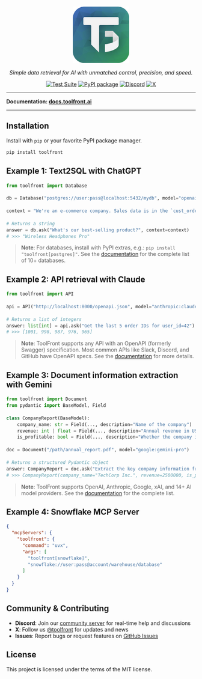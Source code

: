 <p align="center">
  <a href="https://github.com/kruskal-labs/toolfront">
    <img src="https://raw.githubusercontent.com/kruskal-labs/toolfront/main/img/logo.png" width="150" alt="ToolFront Logo">
  </a>
</p>

<div align="center">

*Simple data retrieval for AI with unmatched control, precision, and speed.*

[![Test Suite](https://github.com/kruskal-labs/toolfront/actions/workflows/test.yml/badge.svg)](https://github.com/kruskal-labs/toolfront/actions/workflows/test.yml)
[![PyPI package](https://img.shields.io/pypi/v/toolfront?color=%2334D058&label=pypi%20package)](https://pypi.org/project/toolfront/)
[![Discord](https://img.shields.io/discord/1323415085011701870?label=Discord&logo=discord&logoColor=white&style=flat-square)](https://discord.gg/rRyM7zkZTf)
[![X](https://img.shields.io/badge/ToolFront-black?style=flat-square&logo=x&logoColor=white)](https://x.com/toolfront)

</div>

---

**Documentation: [docs.toolfront.ai](http://docs.toolfront.ai/)**

---

## Installation

Install with `pip` or your favorite PyPI package manager.

```bash
pip install toolfront
```

## Example 1: Text2SQL with ChatGPT

```python
from toolfront import Database

db = Database("postgres://user:pass@localhost:5432/mydb", model="openai:gpt-4o")

context = "We're an e-commerce company. Sales data is in the `cust_orders` table."

# Returns a string
answer = db.ask("What's our best-selling product?", context=context)
# >>> "Wireless Headphones Pro"
```

> **Note**: For databases, install with PyPI extras, e.g.: `pip install "toolfront[postgres]"`. See the [documentation](http://docs.toolfront.ai/) for the complete list of 10+ databases.

## Example 2: API retrieval with Claude

```python
from toolfront import API

api = API("http://localhost:8000/openapi.json", model="anthropic:claude-3-5-sonnet")

# Returns a list of integers
answer: list[int] = api.ask("Get the last 5 order IDs for user_id=42")
# >>> [1001, 998, 987, 976, 965]
```

> **Note**: ToolFront supports any API with an OpenAPI (formerly Swagger) specification. Most common APIs like Slack, Discord, and GitHub have OpenAPI specs. See the [documentation](http://docs.toolfront.ai/) for more details.


## Example 3: Document information extraction with Gemini

```python
from toolfront import Document
from pydantic import BaseModel, Field

class CompanyReport(BaseModel):
    company_name: str = Field(..., description="Name of the company")
    revenue: int | float = Field(..., description="Annual revenue in USD")
    is_profitable: bool = Field(..., description="Whether the company is profitable")

doc = Document("/path/annual_report.pdf", model="google:gemini-pro")

# Returns a structured Pydantic object
answer: CompanyReport = doc.ask("Extract the key company information from this report")
# >>> CompanyReport(company_name="TechCorp Inc.", revenue=2500000, is_profitable=True)
```

> **Note**: ToolFront supports OpenAI, Anthropic, Google, xAI, and 14+ AI model providers. See the [documentation](http://docs.toolfront.ai/) for the complete list.


## Example 4: Snowflake MCP Server

```json
{
  "mcpServers": {
    "toolfront": {
      "command": "uvx",
      "args": [
        "toolfront[snowflake]", 
        "snowflake://user:pass@account/warehouse/database"
      ]
    }
  }
}
```

## Community & Contributing

- **Discord**: Join our [community server](https://discord.gg/rRyM7zkZTf) for real-time help and discussions
- **X**: Follow us [@toolfront](https://x.com/toolfront) for updates and news
- **Issues**: Report bugs or request features on [GitHub Issues](https://github.com/kruskal-labs/toolfront/issues)

## License

This project is licensed under the terms of the MIT license.